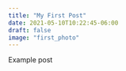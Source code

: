 ```yaml
---
title: "My First Post"
date: 2021-05-10T10:22:45-06:00
draft: false
image: "first_photo"
---
```


Example post